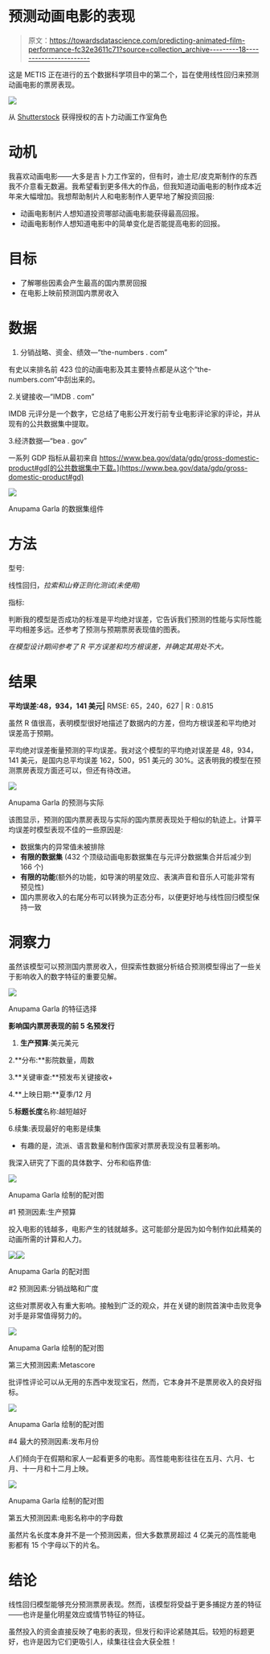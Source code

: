 # 预测动画电影的表现

> 原文：<https://towardsdatascience.com/predicting-animated-film-performance-fc32e3611c71?source=collection_archive---------18----------------------->

这是 METIS 正在进行的五个数据科学项目中的第二个，旨在使用线性回归来预测动画电影的票房表现。

![](img/6503636d6eba67b05d6fb65ebcd71345.png)

从 [Shutterstock](https://www.shutterstock.com/image-illustration/illustration-inspired-by-studio-ghibli-my-1630481971) 获得授权的吉卜力动画工作室角色

# 动机

我喜欢动画电影——大多是吉卜力工作室的，但有时，迪士尼/皮克斯制作的东西我不介意看无数遍。我希望看到更多伟大的作品，但我知道动画电影的制作成本近年来大幅增加。我想帮助制片人和电影制作人更早地了解投资回报:

*   动画电影制片人想知道投资哪部动画电影能获得最高回报。
*   动画电影制作人想知道电影中的简单变化是否能提高电影的回报。

# 目标

*   了解哪些因素会产生最高的国内票房回报
*   在电影上映前预测国内票房收入

# 数据

1.  分销战略、资金、绩效—“the-numbers . com”

有史以来排名前 423 位的动画电影及其主要特点都是从这个“the-numbers.com”中刮出来的。

2.关键接收—“IMDB . com”

IMDB 元评分是一个数字，它总结了电影公开发行前专业电影评论家的评论，并从现有的公共数据集中提取。

3.经济数据—“bea . gov”

一系列 GDP 指标从最初来自 https://www.bea.gov/data/gdp/gross-domestic-product#gd[的公共数据集中下载。](https://www.bea.gov/data/gdp/gross-domestic-product#gd)

![](img/c8bf12027cb14747057ed19f8debd703.png)

Anupama Garla 的数据集组件

# 方法

型号:

线性回归，*拉索和山脊正则化测试(未使用)*

指标:

判断我的模型是否成功的标准是平均绝对误差，它告诉我们预测的性能与实际性能平均相差多远。还参考了预测与预期票房表现值的图表。

*在模型设计期间参考了 R 平方误差和均方根误差，并确定其用处不大。*

# 结果

**平均误差:48，934，141 美元|** RMSE: 65，240，627 | R : 0.815

虽然 R 值很高，表明模型很好地描述了数据内的方差，但均方根误差和平均绝对误差高于预期。

平均绝对误差衡量预测的平均误差。我对这个模型的平均绝对误差是 48，934，141 美元，是国内总平均误差 162，500，951 美元的 30%。这表明我的模型在预测票房表现方面还可以，但还有待改进。

![](img/51db132fb9864e573a160cd69692f15a.png)

Anupama Garla 的预测与实际

该图显示，预测的国内票房表现与实际的国内票房表现处于相似的轨迹上。计算平均误差时模型表现不佳的一些原因是:

*   数据集内的异常值未被排除
*   **有限的数据集** (432 个顶级动画电影数据集在与元评分数据集合并后减少到 166 个)
*   **有限的功能**(额外的功能，如导演的明星效应、表演声音和音乐人可能非常有预见性)
*   国内票房收入的右尾分布可以转换为正态分布，以便更好地与线性回归模型保持一致

# 洞察力

虽然该模型可以预测国内票房收入，但探索性数据分析结合预测模型得出了一些关于影响收入的数字特征的重要见解。

![](img/6e17170935e078a529cf052d010bd50c.png)

Anupama Garla 的特征选择

**影响国内票房表现的前 5 名预发行**

1.  **生产预算**:美元美元

2.**分布:**影院数量，周数

3.**关键审查:**预发布关键接收+

4.**上映日期:**夏季/12 月

5.**标题长度**名称:越短越好

6.续集:表现最好的电影是续集

*   有趣的是，流派、语言数量和制作国家对票房表现没有显著影响。

我深入研究了下面的具体数字、分布和临界值:

![](img/ebc80018b00f6d3bccfdf057470a2abc.png)

Anupama Garla 绘制的配对图

#1 预测因素:生产预算

投入电影的钱越多，电影产生的钱就越多。这可能部分是因为如今制作如此精美的动画所需的计算和人力。

![](img/c6d33494f4f6d30171240819b6a5619f.png)![](img/a3bd9cd565155a7fa5f67dac5953f0fc.png)

Anupama Garla 的配对图

#2 预测因素:分销战略和广度

这些对票房收入有重大影响。接触到广泛的观众，并在关键的剧院首演中击败竞争对手是非常值得努力的。

![](img/278d948d971d90087490ac1b064a6528.png)

Anupama Garla 绘制的配对图

第三大预测因素:Metascore

批评性评论可以从无用的东西中发现宝石，然而，它本身并不是票房收入的良好指标。

![](img/1ccfa05e404702a772f3bb9a89a52104.png)

Anupama Garla 绘制的配对图

#4 最大的预测因素:发布月份

人们倾向于在假期和家人一起看更多的电影。高性能电影往往在五月、六月、七月、十一月和十二月上映。

![](img/5716e2b05730e8ab5002b73f023a4784.png)

Anupama Garla 绘制的配对图

第五大预测因素:电影名称中的字母数

虽然片名长度本身并不是一个预测因素，但大多数票房超过 4 亿美元的高性能电影都有 15 个字母以下的片名。

# 结论

线性回归模型能够充分预测票房表现。然而，该模型将受益于更多捕捉方差的特征——也许是量化明星效应或情节特征的特征。

虽然投入的资金直接反映了电影的表现，但发行和评论紧随其后。较短的标题更好，也许是因为它们更吸引人，续集往往会大获全胜！